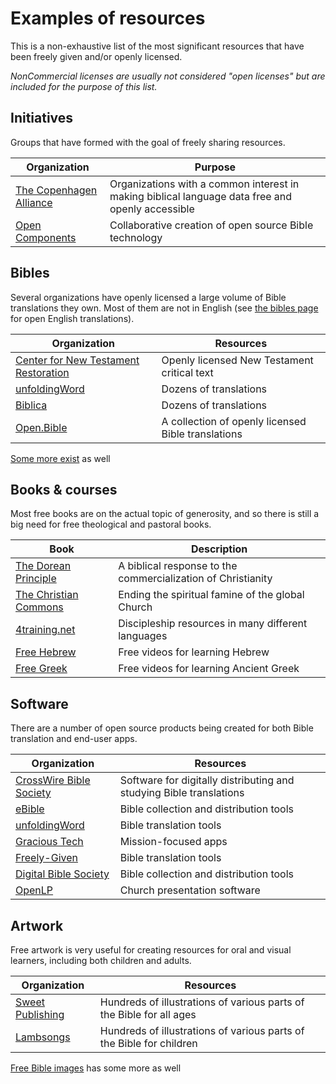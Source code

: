 
# Examples of resources
This is a non-exhaustive list of the most significant resources that have been freely given and/or openly licensed.

_NonCommercial licenses are usually not considered "open licenses" but are included for the purpose of this list._


## Initiatives
Groups that have formed with the goal of freely sharing resources.

Organization | Purpose
| - | - |
[The Copenhagen Alliance](http://copenhagen-alliance.org/) | Organizations with a common interest in making biblical language data free and openly accessible
[Open Components](https://opencomponents.io/) | Collaborative creation of open source Bible technology


## Bibles
Several organizations have openly licensed a large volume of Bible translations they own. Most of them are not in English (see [the bibles page](/resources/bibles/) for open English translations).

Organization | Resources
| - | - |
[Center for New Testament Restoration](https://greekcntr.org/)  | Openly licensed New Testament critical text
[unfoldingWord](https://www.unfoldingword.org/)                 | Dozens of translations
[Biblica](https://www.biblica.com/)                             | Dozens of translations
[Open.Bible](https://open.bible/)                               | A collection of openly licensed Bible translations

[Some more exist](https://fetch.bible/content/stats/) as well


## Books & courses
Most free books are on the actual topic of generosity, and so there is still a big need for free theological and pastoral books.

Book | Description
| - | - |
[The Dorean Principle](https://thedoreanprinciple.org/) | A biblical response to the commercialization of Christianity
[The Christian Commons](https://www.unfoldingword.org/publications/the-christian-commons) | Ending the spiritual famine of the global Church
[4training.net](https://www.4training.net/) | Discipleship resources in many different languages
[Free Hebrew](https://freehebrew.online/) | Free videos for learning Hebrew
[Free Greek](https://freegreek.online/) | Free videos for learning Ancient Greek


## Software
There are a number of open source products being created for both Bible translation and end-user apps.

Organization | Resources
| - | - |
[CrossWire Bible Society](https://crosswire.org/)   | Software for digitally distributing and studying Bible translations
[eBible](https://ebible.org/)                       | Bible collection and distribution tools
[unfoldingWord](https://www.unfoldingword.org/)     | Bible translation tools
[Gracious Tech](https://gracious.tech)              | Mission-focused apps
[Freely-Given](https://freely-given.org/)           | Bible translation tools
[Digital Bible Society](https://dbs.org/)           | Bible collection and distribution tools
[OpenLP](https://openlp.org/)                       | Church presentation software


## Artwork
Free artwork is very useful for creating resources for oral and visual learners, including both children and adults.

Organization | Resources
| - | - |
[Sweet Publishing](https://www.unfoldingword.org/sweet-publishing)            | Hundreds of illustrations of various parts of the Bible for all ages
[Lambsongs](https://www.freebibleimages.org/contributors/lambsongs/)          | Hundreds of illustrations of various parts of the Bible for children |

[Free Bible images](https://www.freebibleimages.org/contributors/) has some more as well
